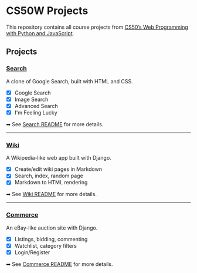 # CS50W Projects

This repository contains all course projects from [CS50’s Web Programming with Python and JavaScript](https://cs50.harvard.edu/web/).

## Projects

### [Search](./search)
A clone of Google Search, built with HTML and CSS.

- [x] Google Search
- [x] Image Search
- [x] Advanced Search
- [x] I'm Feeling Lucky

➡ See [Search README](./search/README.md) for more details.

---

### [Wiki](./wiki)
A Wikipedia-like web app built with Django.

- [x] Create/edit wiki pages in Markdown
- [x] Search, index, random page
- [x] Markdown to HTML rendering

➡ See [Wiki README](./wiki/README.md) for more details.

---

### [Commerce](./commerce)
An eBay-like auction site with Django.

- [x] Listings, bidding, commenting
- [x] Watchlist, category filters
- [x] Login/Register

➡ See [Commerce README](./commerce/README.md) for more details.

